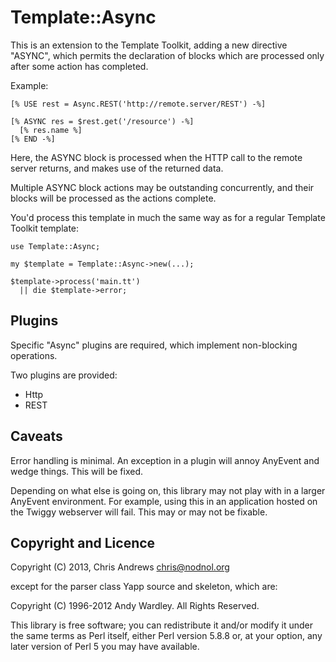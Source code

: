 Template::Async
===============

This is an extension to the Template Toolkit, adding a new directive
"ASYNC", which permits the declaration of blocks which are processed
only after some action has completed.

Example:

    [% USE rest = Async.REST('http://remote.server/REST') -%]

    [% ASYNC res = $rest.get('/resource') -%]
      [% res.name %]
    [% END -%]

Here, the ASYNC block is processed when the HTTP call to the remote
server returns, and makes use of the returned data.

Multiple ASYNC block actions may be outstanding concurrently, and
their blocks will be processed as the actions complete.

You'd process this template in much the same way as for a regular
Template Toolkit template:

    use Template::Async;

    my $template = Template::Async->new(...);

    $template->process('main.tt')
      || die $template->error;

Plugins
-------

Specific "Async" plugins are required, which implement non-blocking
operations.

Two plugins are provided:

 * Http
 * REST

Caveats
-------

Error handling is minimal. An exception in a plugin will annoy
AnyEvent and wedge things. This will be fixed.

Depending on what else is going on, this library may not play with in
a larger AnyEvent environment. For example, using this in an
application hosted on the Twiggy webserver will fail. This may or may
not be fixable.

Copyright and Licence
---------------------

Copyright (C) 2013, Chris Andrews <chris@nodnol.org>

except for the parser class Yapp source and skeleton, which are:

Copyright (C) 1996-2012 Andy Wardley. All Rights Reserved.

This library is free software; you can redistribute it and/or modify
it under the same terms as Perl itself, either Perl version 5.8.8 or,
at your option, any later version of Perl 5 you may have available.
